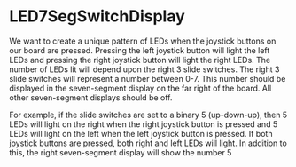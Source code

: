 # LED7SegSwitchDisplay
We want to create a unique pattern of LEDs when the joystick buttons on our board are pressed. Pressing the left joystick button will light the left LEDs and pressing the right joystick button will light the right LEDs. The number of LEDs lit will depend upon the right 3 slide switches. The right 3 slide switches will represent a number between 0-7. This number should be displayed in the seven-segment display on the far right of the board. All other seven-segment displays should be off.

For example, if the slide switches are set to a binary 5 (up-down-up), then 5 LEDs will light on the right when the right joystick button is pressed and 5 LEDs will light on the left when the left joystick button is pressed. If both joystick buttons are pressed, both right and left LEDs will light. In addition to this, the right seven-segment display will show the number 5
